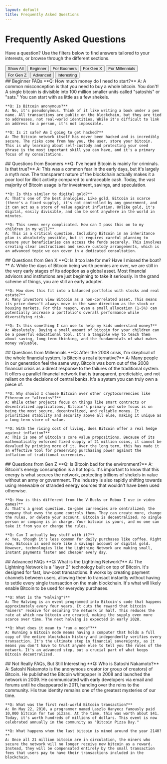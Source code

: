 ```yaml
---
layout: default
title: Frequently Asked Questions
---
```


# Frequently Asked Questions

Have a question? Use the filters below to find answers tailored to your interests, or browse through the different sections.

<div class="faq-toggle">
  <button class="faq-button is-active" data-filter="all">Show All</button>
  <button class="faq-button" data-filter="beginner">Beginner</button>
  <button class="faq-button" data-filter="boomers">For Boomers</button>
  <button class="faq-button" data-filter="genx">For Gen X</button>
  <button class="faq-button" data-filter="millennials">For Millennials</button>
  <button class="faq-button" data-filter="genz">For Gen Z</button>
  <button class="faq-button" data-filter="advanced">Advanced</button>
  <button class="faq-button" data-filter="interesting">Interesting</button>
</div>

<div id="faq-container">
  <div class="faq-section" id="beginner" markdown="1">
    ## Beginner FAQs
    **Q: How much money do I need to start?**
    A: A common misconception is that you need to buy a whole bitcoin. You don't! A single bitcoin is divisible into 100 million smaller units called "satoshis" or "sats." You can start with as little as a few shekels.
    
    **Q: Is Bitcoin anonymous?**
    A: No, it's pseudonymous. Think of it like writing a book under a pen name. All transactions are public on the blockchain, but they are tied to addresses, not real-world identities. While it's difficult to link an address to a person, it's not impossible.
    
    **Q: Is it safe? Am I going to get hacked?**
    A: The Bitcoin network itself has never been hacked and is incredibly secure. The risks come from how you, the user, store your bitcoin. This is why learning about self-custody and protecting your seed phrase is the most important skill you can have, and it's a primary focus of my consultations.
  </div>

  <div class="faq-section" id="boomers">
    ## Questions from Boomers
    **Q: I've heard Bitcoin is mainly for criminals. Is that true?**
    A: This was a common fear in the early days, but it's largely a myth now. The transparent nature of the blockchain actually makes it a poor tool for illicit activity compared to untraceable cash. Today, the vast majority of Bitcoin usage is for investment, savings, and speculation.
    
    **Q: Is this similar to digital gold?**
    A: That's one of the best analogies. Like gold, Bitcoin is scarce (there's a fixed supply), it's not controlled by any government, and it can act as a store of value against inflation. Unlike gold, it's digital, easily divisible, and can be sent anywhere in the world in minutes.
    
    **Q: This seems very complicated. How can I pass this on to my children in my will?**
    A: This is a critical question. Including Bitcoin in an inheritance plan is absolutely possible, but it requires careful planning to ensure your beneficiaries can access the funds securely. This involves creating clear instructions and secure custody arrangements, which is an advanced topic we can cover in a dedicated consultation.
  </div>

  <div class="faq-section" id="genx">
    ## Questions from Gen X
    **Q: Is it too late for me? Have I missed the boat?**
    A: While the days of Bitcoin being worth pennies are over, we are still in the very early stages of its adoption as a global asset. Most financial advisors and institutions are just beginning to take it seriously. In the grand scheme of things, you are still an early adopter.
    
    **Q: How does this fit into a balanced portfolio with stocks and real estate?**
    A: Many investors view Bitcoin as a non-correlated asset. This means its price doesn't always move in the same direction as the stock or housing markets. For this reason, even a small allocation (1-5%) can potentially increase a portfolio's overall performance while diversifying risk.
    
    **Q: Is this something I can use to help my kids understand money?**
    A: Absolutely. Buying a small amount of bitcoin for your children can be a powerful educational tool. It's a tangible way to teach them about saving, long-term thinking, and the fundamentals of what makes money valuable.
  </div>

  <div class="faq-section" id="millennials">
    ## Questions from Millennials
    **Q: After the 2008 crisis, I'm skeptical of the whole financial system. Is Bitcoin a real alternative?**
    A: Many people in our generation feel the same way. Bitcoin was born out of the 2008 financial crisis as a direct response to the failures of the traditional system. It offers a parallel financial network that is transparent, predictable, and not reliant on the decisions of central banks. It's a system you can truly own a piece of.
    
    **Q: Why should I choose Bitcoin over other cryptocurrencies like Ethereum or "altcoins"?**
    A: While other projects focus on things like smart contracts or decentralized applications, Bitcoin's primary and sole focus is on being the most secure, decentralized, and reliable money. It prioritizes stability and security above all else, making it unique as a long-term store of value.
    
    **Q: With the rising cost of living, does Bitcoin offer a real hedge against inflation?**
    A: This is one of Bitcoin's core value propositions. Because of its mathematically enforced fixed supply of 21 million coins, it cannot be devalued by printing more of it. Over the long term, this has made it an effective tool for preserving purchasing power against the inflation of traditional currencies.
  </div>

  <div class="faq-section" id="genz">
    ## Questions from Gen Z
    **Q: Is Bitcoin bad for the environment?**
    A: Bitcoin's energy consumption is a hot topic. It's important to know that this energy is what secures the network, protecting trillions of shekels in value without an army or government. The industry is also rapidly shifting towards using renewable or stranded energy sources that wouldn't have been used otherwise.
    
    **Q: How is this different from the V-Bucks or Robux I use in video games?**
    A: That's a great question. In-game currencies are centralized; the company that owns the game controls them. They can create more, change the rules, or delete your account. Bitcoin is decentralized; no single person or company is in charge. Your bitcoin is yours, and no one can take it from you or change the rules.
    
    **Q: Can I actually buy stuff with it?**
    A: Yes, though it's less common for daily purchases like coffee. Right now, Bitcoin is used more like a savings account or digital gold. However, technologies like the Lightning Network are making small, instant payments faster and cheaper every day.
  </div>

  <div class="faq-section" id="advanced">
    ## Advanced FAQs
    **Q: What is the Lightning Network?**
    A: The Lightning Network is a "layer 2" technology built on top of Bitcoin. It's designed for fast, low-cost transactions. It works by creating payment channels between users, allowing them to transact instantly without having to settle every single transaction on the main blockchain. It's what will likely enable Bitcoin to be used for everyday purchases.
    
    **Q: What is the "Halving"?**
    A: The Halving is an event programmed into Bitcoin's code that happens approximately every four years. It cuts the reward that bitcoin "miners" receive for securing the network in half. This reduces the rate at which new bitcoin are created, making the supply even more scarce over time. The next halving is expected in early 2028.
    
    **Q: What does it mean to "run a node"?**
    A: Running a Bitcoin node means having a computer that holds a full copy of the entire blockchain history and independently verifies every transaction. It's the ultimate step in financial sovereignty, as it means you don't have to trust anyone else to tell you the rules of the network. It's an advanced step, but a crucial part of what keeps Bitcoin decentralized.
  </div>
  
  <div class="faq-section" id="interesting">
    ## Not Really FAQs, But Still Interesting
    **Q: Who is Satoshi Nakamoto?**
    A: Satoshi Nakamoto is the anonymous creator (or group of creators) of Bitcoin. He published the Bitcoin whitepaper in 2008 and launched the network in 2009. He communicated with early developers via email and forums until he disappeared in 2011, handing over the reins to the community. His true identity remains one of the greatest mysteries of our time.
    
    **Q: What was the first real-world Bitcoin transaction?**
    A: On May 22, 2010, a programmer named Laszlo Hanyecz famously paid 10,000 bitcoin for two pizzas. At the time, this was worth about $41. Today, it's worth hundreds of millions of dollars. This event is now celebrated annually in the community as "Bitcoin Pizza Day."
    
    **Q: What happens when the last bitcoin is mined around the year 2140?**
    A: Once all 21 million bitcoin are in circulation, the miners who secure the network will no longer receive new bitcoin as a reward. Instead, they will be compensated entirely by the small transaction fees that users pay to have their transactions included in the blockchain.
  </div>
</div>

